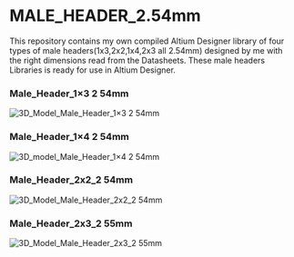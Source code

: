 # MALE_HEADER_2.54mm
This repository contains my own compiled Altium Designer library of four types of male headers(1x3,2x2,1x4,2x3 all 2.54mm) designed by me with the right dimensions read from the Datasheets. These male headers Libraries is ready for use in Altium Designer.

### Male_Header_1×3 2 54mm 
![3D_Model_Male_Header_1×3 2 54mm](https://user-images.githubusercontent.com/57021975/92006333-80073c80-ed3c-11ea-875d-d87eeb0c6836.JPG)

### Male_Header_1×4 2 54mm
![3D_model_Male_Header_1×4 2 54mm](https://user-images.githubusercontent.com/57021975/92006338-81386980-ed3c-11ea-88bd-bbd916432da6.JPG)

### Male_Header_2x2_2 54mm
![3D_Model_Male_Header_2x2_2 54mm](https://user-images.githubusercontent.com/57021975/92006351-84335a00-ed3c-11ea-8d24-fa0cb9d1a221.JPG)

### Male_Header_2x3_2 55mm
![3D_Model_Male_Header_2x3_2 55mm](https://user-images.githubusercontent.com/57021975/92006527-bf358d80-ed3c-11ea-869e-18028fc6fa57.JPG)

